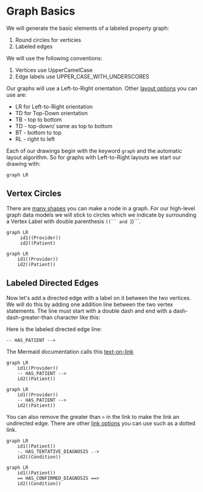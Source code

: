 # Graph Basics
We will generate the basic elements of a labeled property graph:

1. Round circles for verticies
2. Labeled edges

We will use the following conventions:

1. Vertices use UpperCamelCase
2. Edge labels use UPPER_CASE_WITH_UNDERSCORES

Our graphs will use a Left-to-Right orientation.  Other [layout options](https://mermaid-js.github.io/mermaid/#/flowchart?id=flowchart-orientation) you can use are:

* LR for Left-to-Right orientation
* TD for Top-Down orientation
* TB - top to bottom
* TD - top-down/ same as top to bottom
* BT - bottom to top
* RL - right to left

Each of our drawings begin with the keyword ```graph``` and the automatic layout algorithm.  So for graphs with Left-to-Right layouts we start our drawing with:

```graph LR```

## Vertex Circles
There are [many shapes](https://mermaid-js.github.io/mermaid/#/flowchart?id=nodes-amp-shapes) you can make a node in a graph.  For our high-level graph data models we will stick to circles which we indicate by surrounding a Vertex Label with double parenthesis ```((`` and ```))```.

```
graph LR
     id1((Provider))
     id2((Patient)
```

```mermaid
graph LR
    id1((Provider))
    id2((Patient))
```

## Labeled Directed Edges
Now let's add a directed edge with a label on it between the two vertices.  We will do this by adding one addition line between the two vertex statements.  The line must start with a double dash and end with a dash-dash-greater-than character like this:

Here is the labeled directed edge line:

```
-- HAS_PATIENT -->
```

The Mermaid documentation calls this [text-on-link](https://mermaid-js.github.io/mermaid/#/flowchart?id=text-on-links)


```
graph LR
    id1((Provider))
    -- HAS_PATIENT -->
    id2((Patient))
```

```mermaid
graph LR
    id1((Provider))
    -- HAS_PATIENT -->
    id2((Patient))
```

You can also remove the greater than ```>``` in the link to make the link an undirected edge.  There are other [link options](https://mermaid-js.github.io/mermaid/#/flowchart?id=links-between-nodes) you can use such as a dotted link.

```mermaid
graph LR
    id1((Patient))
    -. HAS_TENTATIVE_DIAGNOSIS .->
    id2((Condition))
```

```mermaid
graph LR
    id1((Patient))
    == HAS_CONFIRMED_DIAGNOSIS ==>
    id2((Condition))
```

